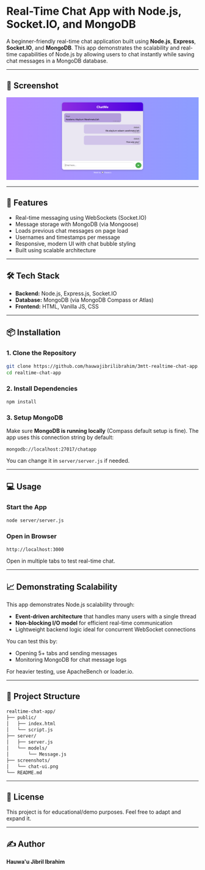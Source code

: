 # Real-Time Chat App with Node.js, Socket.IO, and MongoDB

A beginner-friendly real-time chat application built using **Node.js**, **Express**, **Socket.IO**, and **MongoDB**. This app demonstrates the scalability and real-time capabilities of Node.js by allowing users to chat instantly while saving chat messages in a MongoDB database.

---

## 📸 Screenshot

![Real-time Chat UI Preview](./screenshots/chat-ui.png)

---

## 🚀 Features
- Real-time messaging using WebSockets (Socket.IO)
- Message storage with MongoDB (via Mongoose)
- Loads previous chat messages on page load
- Usernames and timestamps per message
- Responsive, modern UI with chat bubble styling
- Built using scalable architecture

---

## 🛠️ Tech Stack
- **Backend:** Node.js, Express.js, Socket.IO
- **Database:** MongoDB (via MongoDB Compass or Atlas)
- **Frontend:** HTML, Vanilla JS, CSS

---

## 📦 Installation

### 1. Clone the Repository
```bash
git clone https://github.com/hauwajibrilibrahim/3mtt-realtime-chat-app.git
cd realtime-chat-app
```

### 2. Install Dependencies
```bash
npm install
```

### 3. Setup MongoDB
Make sure **MongoDB is running locally** (Compass default setup is fine).
The app uses this connection string by default:
```
mongodb://localhost:27017/chatapp
```
You can change it in `server/server.js` if needed.

---

## 💻 Usage

### Start the App
```bash
node server/server.js
```

### Open in Browser
```
http://localhost:3000
```
Open in multiple tabs to test real-time chat.

---

## 📈 Demonstrating Scalability
This app demonstrates Node.js scalability through:
- **Event-driven architecture** that handles many users with a single thread
- **Non-blocking I/O model** for efficient real-time communication
- Lightweight backend logic ideal for concurrent WebSocket connections

You can test this by:
- Opening 5+ tabs and sending messages
- Monitoring MongoDB for chat message logs

For heavier testing, use ApacheBench or loader.io.

---

## 📂 Project Structure
```
realtime-chat-app/
├── public/
│   ├── index.html
│   └── script.js
├── server/
│   ├── server.js
│   └── models/
│       └── Message.js
├── screenshots/
│   └── chat-ui.png
└── README.md
```

---

## 📜 License
This project is for educational/demo purposes. Feel free to adapt and expand it.

---

## ✍️ Author
**Hauwa'u Jibril Ibrahim**
